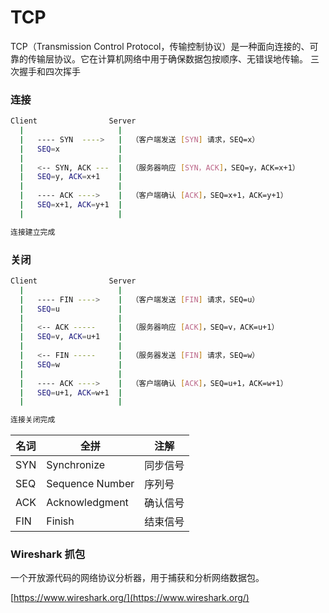 # TCP

TCP（Transmission Control Protocol，传输控制协议）是一种面向连接的、可靠的传输层协议。它在计算机网络中用于确保数据包按顺序、无错误地传输。
三次握手和四次挥手

### 连接

```bash
Client                Server
  |                     |
  |   ---- SYN  ---->   |  （客户端发送 [SYN] 请求，SEQ=x）
  |   SEQ=x             |
  |                     |
  |   <-- SYN, ACK ---  |  （服务器响应 [SYN，ACK]，SEQ=y，ACK=x+1）
  |   SEQ=y, ACK=x+1    |
  |                     |
  |   ---- ACK ---->    |  （客户端确认 [ACK]，SEQ=x+1，ACK=y+1）
  |   SEQ=x+1, ACK=y+1  |
  |                     |

连接建立完成
```

### 关闭

```bash
Client                Server
  |                     |
  |   ---- FIN ---->    |  （客户端发送 [FIN] 请求，SEQ=u）
  |   SEQ=u             |
  |                     |
  |   <-- ACK -----     |  （服务器响应 [ACK]，SEQ=v，ACK=u+1）
  |   SEQ=v, ACK=u+1    |
  |                     |
  |   <-- FIN -----     |  （服务器发送 [FIN] 请求，SEQ=w）
  |   SEQ=w             |
  |                     |
  |   ---- ACK ---->    |  （客户端确认 [ACK]，SEQ=u+1，ACK=w+1）
  |   SEQ=u+1, ACK=w+1  |
  |                     |

连接关闭完成
```

| 名词 | 全拼            |   注解  |
| --- | --------------- | ------ |
| SYN | Synchronize     | 同步信号 |
| SEQ | Sequence Number | 序列号  |
| ACK | Acknowledgment  | 确认信号 |
| FIN | Finish          | 结束信号 |

### Wireshark 抓包

一个开放源代码的网络协议分析器，用于捕获和分析网络数据包。

[https://www.wireshark.org/](https://www.wireshark.org/)
